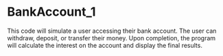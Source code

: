 # BankAccount_1
This code will simulate a user accessing their bank account. The user
can withdraw, deposit, or transfer their money. Upon completion, 
the program will calculate the interest on the 
account and display the final results. 
